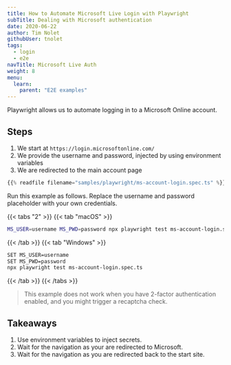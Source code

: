 ```yaml
---
title: How to Automate Microsoft Live Login with Playwright
subTitle: Dealing with Microsoft authentication
date: 2020-06-22
author: Tim Nolet
githubUser: tnolet
tags:
  - login
  - e2e
navTitle: Microsoft Live Auth
weight: 8
menu:
  learn:
    parent: "E2E examples"
---
```


Playwright allows us to automate logging in to a Microsoft Online account.

<!-- more -->

## Steps

1. We start at `https://login.microsoftonline.com/`
2. We provide the username and password, injected by using environment variables
3. We are redirected to the main account page

```ts {title="ms-account-login.spec.ts"}
{{% readfile filename="samples/playwright/ms-account-login.spec.ts" %}}
```
Run this example as follows. Replace the username and password placeholder with your own credentials.

{{< tabs "2" >}}
{{< tab "macOS" >}}
```sh
MS_USER=username MS_PWD=password npx playwright test ms-account-login.spec.ts
```
{{< /tab >}}
{{< tab "Windows" >}}
```sh
SET MS_USER=username
SET MS_PWD=password
npx playwright test ms-account-login.spec.ts
```
{{< /tab >}}
{{< /tabs >}}


> This example does not work when you have 2-factor authentication enabled, and you might trigger a recaptcha check.

## Takeaways

1. Use environment variables to inject secrets.
2. Wait for the navigation as your are redirected to Microsoft.
3. Wait for the navigation as you are redirected back to the start site.






